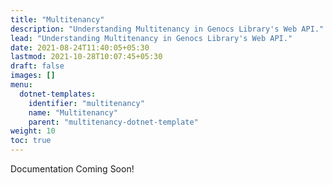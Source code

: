 ```yaml
---
title: "Multitenancy"
description: "Understanding Multitenancy in Genocs Library's Web API."
lead: "Understanding Multitenancy in Genocs Library's Web API."
date: 2021-08-24T11:40:05+05:30
lastmod: 2021-10-28T10:07:45+05:30
draft: false
images: []
menu:
  dotnet-templates:
    identifier: "multitenancy"
    name: "Multitenancy"
    parent: "multitenancy-dotnet-template"
weight: 10
toc: true
---
```


Documentation Coming Soon!
